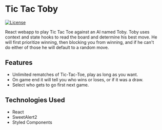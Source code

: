 # Tic Tac Toby

[![License](https://img.shields.io/badge/license-MIT-blue.svg)](LICENSE)

React webapp to play Tic Tac Toe against an AI named Toby. Toby uses context and state hooks to read the board and determine his best move. He will first prioritize winning, 
then blocking you from winning, and if he can't do either of those he will default to a random move. 

## Features

- Unlimited rematches of Tic-Tac-Toe, play as long as you want. 
- On game end it will tell you who wins or loses, or if it was a draw. 
- Select who gets to go first next game. 

## Technologies Used

- React
- SweetAlert2
- Styled Components
